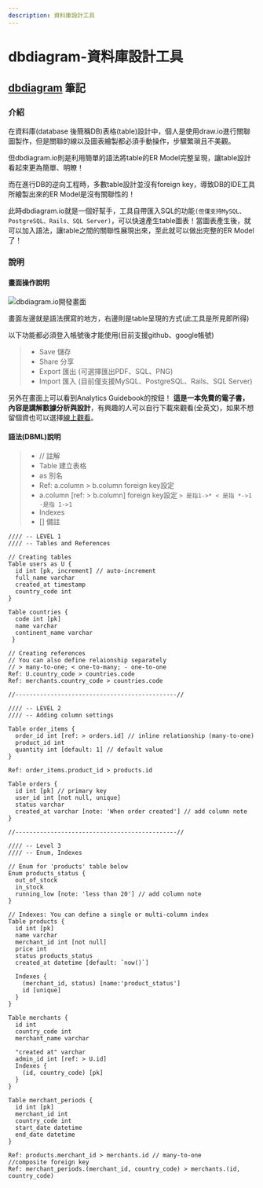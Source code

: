 ```yaml
---
description: 資料庫設計工具
---
```


# dbdiagram-資料庫設計工具

## [dbdiagram](https://dbdiagram.io/home) 筆記

### 介紹

在資料庫(database 後簡稱DB)表格(table)設計中，個人是使用draw.io進行關聯圖製作，但是關聯的線以及圖表繪製都必須手動操作，步驟繁瑣且不美觀。

但dbdiagram.io則是利用簡單的語法將table的ER Model完整呈現，讓table設計看起來更為簡單、明瞭！

而在進行DB的逆向工程時，多數table設計並沒有foreign key，導致DB的IDE工具所繪製出來的ER Model是沒有關聯性的！

此時dbdiagram.io就是一個好幫手，工具自帶匯入SQL的功能`(但僅支持MySQL、PostgreSQL、Rails、SQL Server)`，可以快速產生table圖表！當圖表產生後，就可以加入語法，讓table之間的關聯性展現出來，至此就可以做出完整的ER Model了！

### 說明

#### 畫面操作說明

![dbdiagram.io開發畫面](https://i.imgur.com/vhfv8Ti.png)&#x20;

畫面左邊就是語法撰寫的地方，右邊則是table呈現的方式(此工具是所見即所得)

以下功能都必須登入帳號後才能使用(目前支援github、google帳號)

> * Save 儲存
> * Share 分享
> * Export 匯出 (可選擇匯出PDF、SQL、PNG)
> * Import 匯入 (目前僅支援MySQL、PostgreSQL、Rails、SQL Server)

另外在畫面上可以看到Analytics Guidebook的按鈕！ **這是一本免費的電子書，內容是講解數據分析與設計**，有興趣的人可以自行下載來觀看(全英文)，如果不想留個資也可以選擇[線上觀看](https://www.holistics.io/books/setup-analytics/start-here-introduction/)。

#### 語法(DBML)說明

> * // 註解
> * Table 建立表格
> * as 別名
> * Ref: a.column > b.column foreign key設定
> * a.column \[ref: > b.column] foreign key設定 `> 是指1->* < 是指 *->1 -是指 1->1`
> * Indexes
> * \[] 備註

```
//// -- LEVEL 1
//// -- Tables and References

// Creating tables
Table users as U {
  id int [pk, increment] // auto-increment
  full_name varchar
  created_at timestamp
  country_code int
}

Table countries {
  code int [pk]
  name varchar
  continent_name varchar
 }

// Creating references
// You can also define relaionship separately
// > many-to-one; < one-to-many; - one-to-one
Ref: U.country_code > countries.code  
Ref: merchants.country_code > countries.code

//----------------------------------------------//

//// -- LEVEL 2
//// -- Adding column settings

Table order_items {
  order_id int [ref: > orders.id] // inline relationship (many-to-one)
  product_id int
  quantity int [default: 1] // default value
}

Ref: order_items.product_id > products.id

Table orders {
  id int [pk] // primary key
  user_id int [not null, unique]
  status varchar
  created_at varchar [note: 'When order created'] // add column note
}

//----------------------------------------------//

//// -- Level 3 
//// -- Enum, Indexes

// Enum for 'products' table below
Enum products_status {
  out_of_stock
  in_stock
  running_low [note: 'less than 20'] // add column note
}

// Indexes: You can define a single or multi-column index 
Table products {
  id int [pk]
  name varchar
  merchant_id int [not null]
  price int
  status products_status
  created_at datetime [default: `now()`]
  
  Indexes {
    (merchant_id, status) [name:'product_status']
    id [unique]
  }
}

Table merchants {
  id int
  country_code int
  merchant_name varchar
  
  "created at" varchar
  admin_id int [ref: > U.id]
  Indexes {
    (id, country_code) [pk]
  }
}

Table merchant_periods {
  id int [pk]
  merchant_id int
  country_code int
  start_date datetime
  end_date datetime
}

Ref: products.merchant_id > merchants.id // many-to-one
//composite foreign key
Ref: merchant_periods.(merchant_id, country_code) > merchants.(id, country_code)

```
